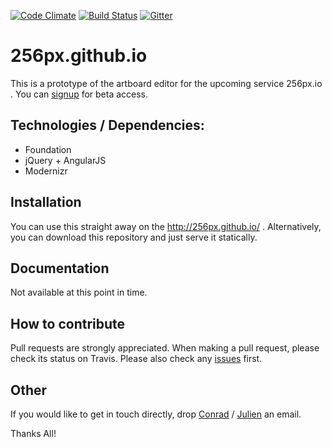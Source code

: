 [![Code Climate](https://codeclimate.com/github/256px/256px.github.io/badges/gpa.svg)](https://codeclimate.com/github/256px/256px.github.io) [![Build Status](https://travis-ci.org/256px/256px.github.io.svg)](https://travis-ci.org/256px/256px.github.io) [![Gitter](https://badges.gitter.im/Join%20Chat.svg)](https://gitter.im/256px/256px.github.io?utm_source=badge&utm_medium=badge&utm_campaign=pr-badge&utm_content=badge)

# 256px.github.io
This is a prototype of the artboard editor for the upcoming service 256px.io . You can [signup](http://256px.io/) for beta access.

## Technologies / Dependencies:
* Foundation
* jQuery + AngularJS
* Modernizr

## Installation
You can use this straight away on the http://256px.github.io/ . Alternatively, you can download this repository and just serve it statically.

## Documentation
Not available at this point in time.

## How to contribute
Pull requests are strongly appreciated. When making a pull request, please check its status on Travis.
Please also check any [issues](https://github.com/256px/256px.github.io/issues) first.

## Other
If you would like to get in touch directly, drop [Conrad](mailto:conrad@256px.io) / [Julien](mailto:julien@256px.io) an email.

Thanks All!
